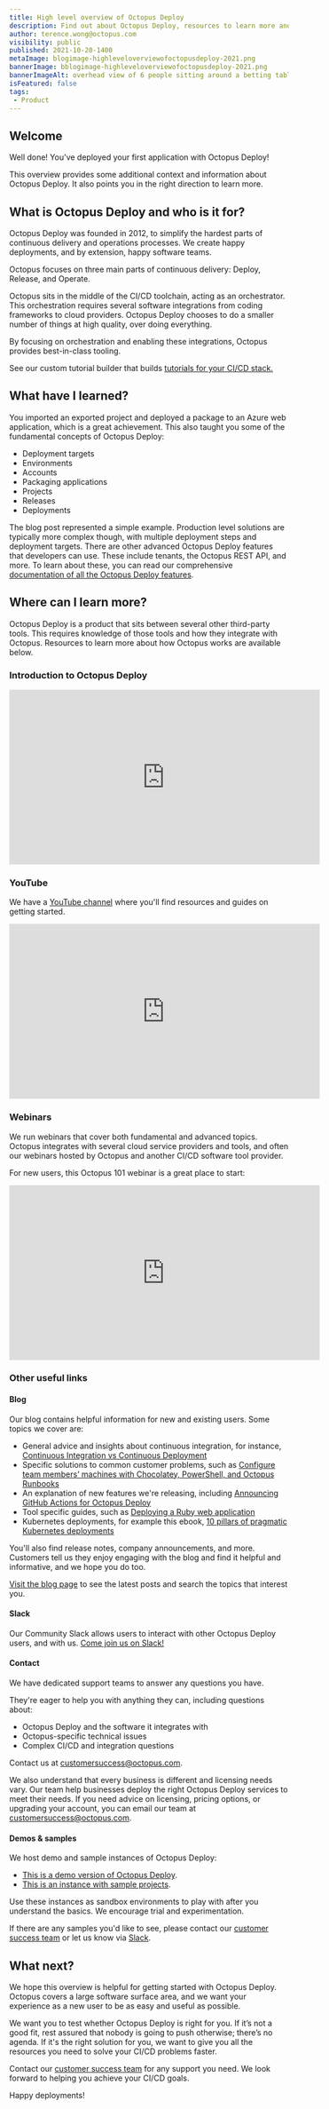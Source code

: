 ```yaml
---
title: High level overview of Octopus Deploy
description: Find out about Octopus Deploy, resources to learn more and who to contact with questions.
author: terence.wong@octopus.com
visibility: public
published: 2021-10-20-1400
metaImage: blogimage-highleveloverviewofoctopusdeploy-2021.png
bannerImage: bblogimage-highleveloverviewofoctopusdeploy-2021.png
bannerImageAlt: overhead view of 6 people sitting around a betting table with octopus logo in the centre
isFeatured: false
tags:
 - Product
---
```



## Welcome

Well done! You've deployed your first application with Octopus Deploy! 

This overview provides some additional context and information about Octopus Deploy. It also points you in the right direction to learn more.

## What is Octopus Deploy and who is it for?

Octopus Deploy was founded in 2012, to simplify the hardest parts of continuous delivery and operations processes. We create happy deployments, and by extension, happy software teams. 

Octopus focuses on three main parts of continuous delivery: Deploy, Release, and Operate.

Octopus sits in the middle of the CI/CD toolchain, acting as an orchestrator. This orchestration requires several software integrations from coding frameworks to cloud providers. Octopus Deploy chooses to do a smaller number of things at high quality, over doing everything. 

By focusing on orchestration and enabling these integrations, Octopus provides best-in-class tooling. 

See our custom tutorial builder that builds [tutorials for your CI/CD stack.](https://octopus.com/docs/guides)

## What have I learned?

You imported an exported project and deployed a package to an Azure web application, which is a great achievement. This also taught you some of the fundamental concepts of Octopus Deploy:

 - Deployment targets
 - Environments
 - Accounts
 - Packaging applications
 - Projects
 - Releases
 - Deployments

The blog post represented a simple example. Production level solutions are typically more complex though, with multiple deployment steps and deployment targets. There are other advanced Octopus Deploy features that developers can use. These include tenants, the Octopus REST API, and more. To learn about these, you can read our comprehensive [documentation of all the Octopus Deploy features](https://octopus.com/docs).

## Where can I learn more?

Octopus Deploy is a product that sits between several other third-party tools. This requires knowledge of those tools and how they integrate with Octopus. Resources to learn more about how Octopus works are available below.

### Introduction to Octopus Deploy

<iframe width="560" height="315" src="https://www.youtube.com/embed/Z77T3SHRLKE" title="YouTube video player" frameborder="0" allow="accelerometer; autoplay; clipboard-write; encrypted-media; gyroscope; picture-in-picture" allowfullscreen></iframe>

### YouTube

We have a [YouTube channel](https://www.youtube.com/octopusdeploy) where you'll find resources and guides on getting started.

<iframe width="560" height="315" src="https://www.youtube.com/embed/KLWFcETK4n4" title="YouTube video player" frameborder="0" allow="accelerometer; autoplay; clipboard-write; encrypted-media; gyroscope; picture-in-picture" allowfullscreen></iframe>

### Webinars

We run webinars that cover both fundamental and advanced topics. Octopus integrates with several cloud service providers and tools, and often our webinars hosted by Octopus and another CI/CD software tool provider. 

For new users, this Octopus 101 webinar is a great place to start:

<iframe width="560" height="315" src="https://www.youtube.com/embed/mo0D4d5hFFU" title="YouTube video player" frameborder="0" allow="accelerometer; autoplay; clipboard-write; encrypted-media; gyroscope; picture-in-picture" allowfullscreen></iframe>

### Other useful links

#### Blog 

Our blog contains helpful information for new and existing users. Some topics we cover are:

- General advice and insights about continuous integration, for instance, [Continuous Integration vs Continuous Deployment](https://octopus.com/blog/difference-between-ci-and-cd)
- Specific solutions to common customer problems, such as [Configure team members’ machines with Chocolatey, PowerShell, and Octopus Runbooks](https://octopus.com/blog/chocolatey-powershell-and-runbooks)
- An explanation of new features we're releasing, including [Announcing GitHub Actions for Octopus Deploy](https://octopus.com/blog/github-actions-for-octopus-deploy)
- Tool specific guides, such as [Deploying a Ruby web application](https://octopus.com/blog/deploying-ruby)
- Kubernetes deployments, for example this ebook, [10 pillars of pragmatic Kubernetes deployments](https://octopus.com/blog/10-pillars-kubernetes-deployments)

You'll also find release notes, company announcements, and more. Customers tell us they enjoy engaging with the blog and find it helpful and informative, and we hope you do too. 

[Visit the blog page](https://octopus.com/blog/) to see the latest posts and search the topics that interest you.

#### Slack

Our Community Slack allows users to interact with other Octopus Deploy users, and with us. [Come join us on Slack!](https://octopus.com/slack)

#### Contact

We have dedicated support teams to answer any questions you have. 

They're eager to help you with anything they can, including questions about:

- Octopus Deploy and the software it integrates with 
- Octopus-specific technical issues
- Complex CI/CD and integration questions 

Contact us at [customersuccess@octopus.com](mailto:customersuccess@octopus.com).

We also understand that every business is different and licensing needs vary. Our team help businesses deploy the right Octopus Deploy services to meet their needs. If you need advice on licensing, pricing options, or upgrading your account, you can email our team at [customersuccess@octopus.com](mailto:customersuccess@octopus.com).


#### Demos & samples

We host demo and sample instances of Octopus Deploy:

- [This is a demo version of Octopus Deploy](https://demo.octopus.com/).
- [This is an instance with sample projects](https://samples.octopus.app/).

Use these instances as sandbox environments to play with after you understand the basics. We encourage trial and experimentation. 

If there are any samples you'd like to see, please contact our [customer success team](mailto:customersuccess@octopus.com) or let us know via [Slack](https://octopus.com/slack).

## What next?

We hope this overview is helpful for getting started with Octopus Deploy. Octopus covers a large software surface area, and we want your experience as a new user to be as easy and useful as possible. 

We want you to test whether Octopus Deploy is right for you. If it’s not a good fit, rest assured that nobody is going to push otherwise; there’s no agenda. If it's the right solution for you, we want to give you all the resources you need to solve your CI/CD problems faster.  

Contact our [customer success team](mailto:customersuccess@octopus.com) for any support you need. We look forward to helping you achieve your CI/CD goals.

Happy deployments!
